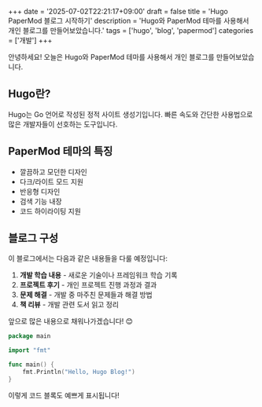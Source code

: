 +++
date = '2025-07-02T22:21:17+09:00'
draft = false
title = 'Hugo PaperMod 블로그 시작하기'
description = 'Hugo와 PaperMod 테마를 사용해서 개인 블로그를 만들어보았습니다.'
tags = ['hugo', 'blog', 'papermod']
categories = ['개발']
+++

안녕하세요! 오늘은 Hugo와 PaperMod 테마를 사용해서 개인 블로그를 만들어보았습니다.

## Hugo란?

Hugo는 Go 언어로 작성된 정적 사이트 생성기입니다. 빠른 속도와 간단한 사용법으로 많은 개발자들이 선호하는 도구입니다.

## PaperMod 테마의 특징

- 깔끔하고 모던한 디자인
- 다크/라이트 모드 지원
- 반응형 디자인
- 검색 기능 내장
- 코드 하이라이팅 지원

## 블로그 구성

이 블로그에서는 다음과 같은 내용들을 다룰 예정입니다:

1. **개발 학습 내용** - 새로운 기술이나 프레임워크 학습 기록
2. **프로젝트 후기** - 개인 프로젝트 진행 과정과 결과
3. **문제 해결** - 개발 중 마주친 문제들과 해결 방법
4. **책 리뷰** - 개발 관련 도서 읽고 정리

앞으로 많은 내용으로 채워나가겠습니다! 😊

```go
package main

import "fmt"

func main() {
    fmt.Println("Hello, Hugo Blog!")
}
```

이렇게 코드 블록도 예쁘게 표시됩니다!
